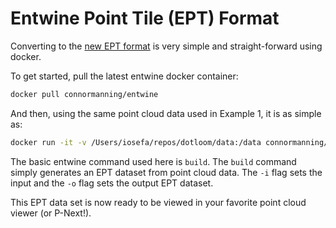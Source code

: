 # Entwine Point Tile (EPT) Format

Converting to the [new EPT format](https://github.com/connormanning/ept) is very simple and straight-forward using docker.

To get started, pull the latest entwine docker container:

```bash
docker pull connormanning/entwine
```
And then, using the same point cloud data used in Example 1, it is as simple as:
```bash
docker run -it -v /Users/iosefa/repos/dotloom/data:/data connormanning/entwine build -i data/Example1/merged.laz -o /data/EPT_Format/shizuoka01
```
The basic entwine command used here is `build`. The `build` command simply generates an EPT dataset from point cloud data. The `-i` flag sets the input and the `-o` flag sets the output EPT dataset.

This EPT data set is now ready to be viewed in your favorite point cloud viewer (or P-Next!).
